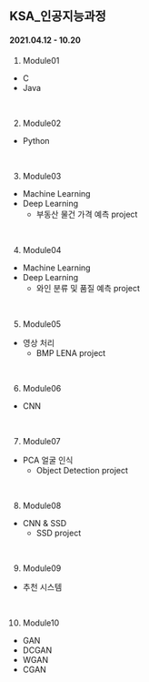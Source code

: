 ## KSA_인공지능과정

#### 2021.04.12 - 10.20 

1. Module01
- C
- Java
<br>

2. Module02
- Python
<br>

3. Module03
- Machine Learning
- Deep Learning
  + 부동산 물건 가격 예측 project
<br>

4. Module04
- Machine Learning
- Deep Learning
  + 와인 분류 및 품질 예측 project
<br>

5. Module05
- 영상 처리
  + BMP LENA project
<br>

6. Module06
- CNN
<br>

7. Module07
- PCA 얼굴 인식
  + Object Detection project
<br>

8. Module08
- CNN & SSD
  + SSD project
<br>

9. Module09
- 추천 시스템
<br>

10. Module10
- GAN
- DCGAN
- WGAN
- CGAN
<br>

